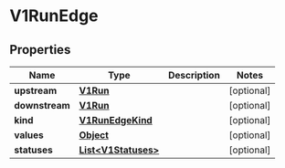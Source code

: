

# V1RunEdge

## Properties

Name | Type | Description | Notes
------------ | ------------- | ------------- | -------------
**upstream** | [**V1Run**](V1Run.md) |  |  [optional]
**downstream** | [**V1Run**](V1Run.md) |  |  [optional]
**kind** | [**V1RunEdgeKind**](V1RunEdgeKind.md) |  |  [optional]
**values** | [**Object**](.md) |  |  [optional]
**statuses** | [**List&lt;V1Statuses&gt;**](V1Statuses.md) |  |  [optional]



